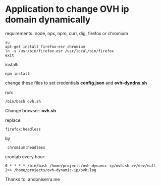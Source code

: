 # Application to change OVH ip domain dynamically

requirements: node, npx, npm, curl, dig, firefox or chromium
```
su
apt-get install firefox-esr chromium
ln -s /usr/bin/firefox-esr /usr/local/bin/firefox
exit
```

install:
```
npm install
```

change these files to set credentials
**config.json** and **ovh-dyndns.sh**

run:
```
/bin/bash ovh.sh
```

Change browser: **ovh.sh**

replace
```
firefox:headless
```
by
```
 chromium:headless
 ```

 crontab every hour:
 ```
0 * * * * /bin/bash /home/projects/ovh-dynamic-ip/ovh.sh >>/dev/null 2>> /home/projects/ovh-dynamic-ip/ovh.log
 ```

Thanks to:
andoniserra.me